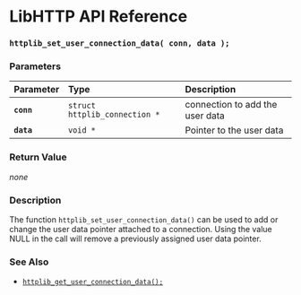 # LibHTTP API Reference

### `httplib_set_user_connection_data( conn, data );`

### Parameters

| Parameter | Type | Description |
| :--- | :--- | :--- |
|**`conn`**|`struct httplib_connection *`|connection to add the user data|
|**`data`**|`void *`|Pointer to the user data|

### Return Value

*none*

### Description

The function `httplib_set_user_connection_data()` can be used to add or change the user data pointer attached to a connection. Using the value NULL in the call will remove a previously assigned user data pointer.

### See Also

* [`httplib_get_user_connection_data();`](httplib_user_connection_data.md)
